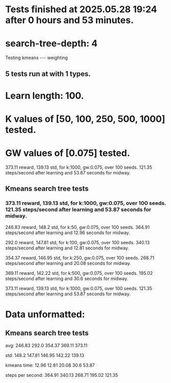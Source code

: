 # Tests finished at 2025.05.28 19:24 after 0 hours and 53 minutes.
# search-tree-depth: 4
Testing kmeans --- weighting
## 5 tests run at with 1 types.
# Learn length: 100.
# K values of [50, 100, 250, 500, 1000] tested.
# GW values of [0.075] tested.

373.11 reward, 139.13 std, for k:1000, gw:0.075, over 100 seeds.  121.35 steps/second after learning and 53.87 seconds for midway.


## Kmeans search tree tests
### 373.11 reward, 139.13 std, for k:1000, gw:0.075, over 100 seeds.  121.35 steps/second after learning and 53.87 seconds for midway.

246.83 reward, 148.2 std, for k:50, gw:0.075, over 100 seeds.  364.91 steps/second after learning and 12.96 seconds for midway.

292.0 reward, 147.81 std, for k:100, gw:0.075, over 100 seeds.  340.13 steps/second after learning and 12.81 seconds for midway.

354.37 reward, 146.95 std, for k:250, gw:0.075, over 100 seeds.  268.71 steps/second after learning and 20.08 seconds for midway.

369.11 reward, 142.22 std, for k:500, gw:0.075, over 100 seeds.  195.02 steps/second after learning and 30.6 seconds for midway.

373.11 reward, 139.13 std, for k:1000, gw:0.075, over 100 seeds.  121.35 steps/second after learning and 53.87 seconds for midway.


# Data unformatted:



## Kmeans search tree tests
avg:
246.83
292.0
354.37
369.11
373.11

std:
148.2
147.81
146.95
142.22
139.13

kmeans time:
12.96
12.81
20.08
30.6
53.87

steps per second:
364.91
340.13
268.71
195.02
121.35
